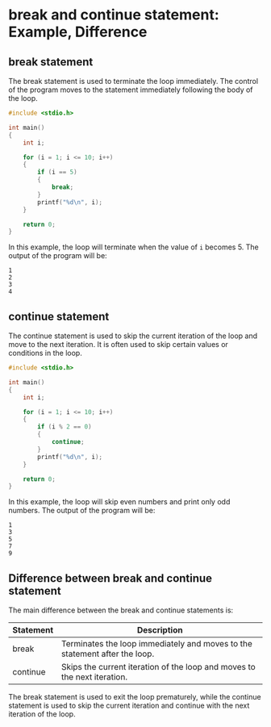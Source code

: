 # break and continue statement: Example, Difference

## break statement

The break statement is used to terminate the loop immediately. The control of the program moves to the statement immediately following the body of the loop.

```c
#include <stdio.h>

int main()
{
    int i;

    for (i = 1; i <= 10; i++)
    {
        if (i == 5)
        {
            break;
        }
        printf("%d\n", i);
    }

    return 0;
}
```

In this example, the loop will terminate when the value of `i` becomes 5. The output of the program will be:

```
1
2
3
4
```

## continue statement

The continue statement is used to skip the current iteration of the loop and move to the next iteration. It is often used to skip certain values or conditions in the loop.

```c
#include <stdio.h>

int main()
{
    int i;

    for (i = 1; i <= 10; i++)
    {
        if (i % 2 == 0)
        {
            continue;
        }
        printf("%d\n", i);
    }

    return 0;
}
```

In this example, the loop will skip even numbers and print only odd numbers. The output of the program will be:

```
1
3
5
7
9
```

## Difference between break and continue statement

The main difference between the break and continue statements is:

<!-- create a table -->

| Statement | Description                                                                |
| --------- | -------------------------------------------------------------------------- |
| break     | Terminates the loop immediately and moves to the statement after the loop. |
| continue  | Skips the current iteration of the loop and moves to the next iteration.   |

The break statement is used to exit the loop prematurely, while the continue statement is used to skip the current iteration and continue with the next iteration of the loop.
